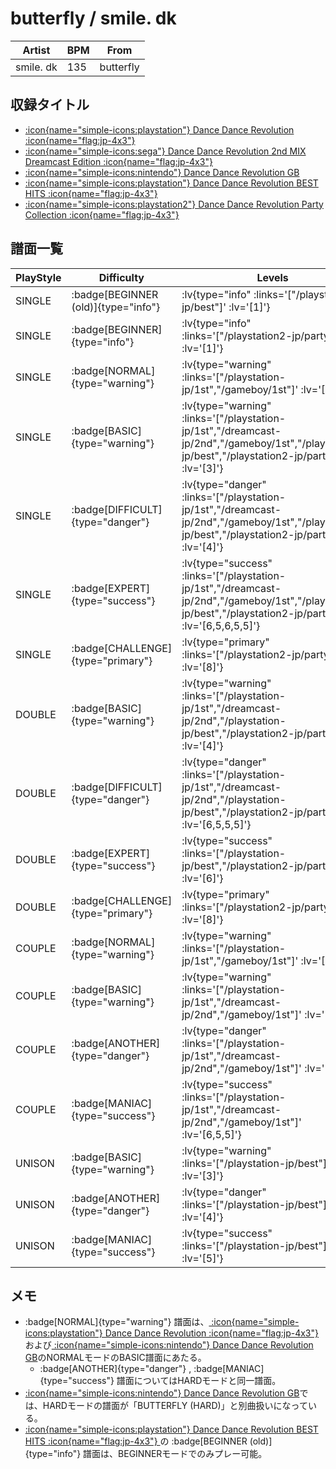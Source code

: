 # butterfly / smile. dk

|Artist|BPM|From|
|------|---|----|
|smile. dk|135|butterfly|

## 収録タイトル

- [ :icon{name="simple-icons:playstation"} Dance Dance Revolution :icon{name="flag:jp-4x3"} ](/playstation-jp/1st)
- [ :icon{name="simple-icons:sega"} Dance Dance Revolution 2nd MIX Dreamcast Edition :icon{name="flag:jp-4x3"} ](/dreamcast-jp/2nd)
- [ :icon{name="simple-icons:nintendo"} Dance Dance Revolution GB](/gameboy/1st)
- [ :icon{name="simple-icons:playstation"} Dance Dance Revolution BEST HITS :icon{name="flag:jp-4x3"} ](/playstation-jp/best)
- [ :icon{name="simple-icons:playstation2"} Dance Dance Revolution Party Collection :icon{name="flag:jp-4x3"} ](/playstation2-jp/party)

## 譜面一覧

|PlayStyle|Difficulty|Levels|Notes|Movie|
|---------|----------|------|-----|-----|
|SINGLE| :badge[BEGINNER (old)]{type="info"} | :lv{type="info" :links='["/playstation-jp/best"]' :lv='[1]'} |80/0||
|SINGLE| :badge[BEGINNER]{type="info"} | :lv{type="info" :links='["/playstation2-jp/party"]' :lv='[1]'} |88/0||
|SINGLE| :badge[NORMAL]{type="warning"} | :lv{type="warning" :links='["/playstation-jp/1st","/gameboy/1st"]' :lv='[3,2]'} |138/0||
|SINGLE| :badge[BASIC]{type="warning"} | :lv{type="warning" :links='["/playstation-jp/1st","/dreamcast-jp/2nd","/gameboy/1st","/playstation-jp/best","/playstation2-jp/party"]' :lv='[3]'} |160/0||
|SINGLE| :badge[DIFFICULT]{type="danger"} | :lv{type="danger" :links='["/playstation-jp/1st","/dreamcast-jp/2nd","/gameboy/1st","/playstation-jp/best","/playstation2-jp/party"]' :lv='[4]'} |160/0||
|SINGLE| :badge[EXPERT]{type="success"} | :lv{type="success" :links='["/playstation-jp/1st","/dreamcast-jp/2nd","/gameboy/1st","/playstation-jp/best","/playstation2-jp/party"]' :lv='[6,5,6,5,5]'} |213/0||
|SINGLE| :badge[CHALLENGE]{type="primary"} | :lv{type="primary" :links='["/playstation2-jp/party"]' :lv='[8]'} |323/4||
|DOUBLE| :badge[BASIC]{type="warning"} | :lv{type="warning" :links='["/playstation-jp/1st","/dreamcast-jp/2nd","/playstation-jp/best","/playstation2-jp/party"]' :lv='[4]'} |164/0||
|DOUBLE| :badge[DIFFICULT]{type="danger"} | :lv{type="danger" :links='["/playstation-jp/1st","/dreamcast-jp/2nd","/playstation-jp/best","/playstation2-jp/party"]' :lv='[6,5,5,5]'} |191/0||
|DOUBLE| :badge[EXPERT]{type="success"} | :lv{type="success" :links='["/playstation-jp/best","/playstation2-jp/party"]' :lv='[6]'} |223/0||
|DOUBLE| :badge[CHALLENGE]{type="primary"} | :lv{type="primary" :links='["/playstation2-jp/party"]' :lv='[8]'} |326/6||
|COUPLE| :badge[NORMAL]{type="warning"} | :lv{type="warning" :links='["/playstation-jp/1st","/gameboy/1st"]' :lv='[3,2]'} |||
|COUPLE| :badge[BASIC]{type="warning"} | :lv{type="warning" :links='["/playstation-jp/1st","/dreamcast-jp/2nd","/gameboy/1st"]' :lv='[3]'} |||
|COUPLE| :badge[ANOTHER]{type="danger"} | :lv{type="danger" :links='["/playstation-jp/1st","/dreamcast-jp/2nd","/gameboy/1st"]' :lv='[4]'} |||
|COUPLE| :badge[MANIAC]{type="success"} | :lv{type="success" :links='["/playstation-jp/1st","/dreamcast-jp/2nd","/gameboy/1st"]' :lv='[6,5,5]'} |||
|UNISON| :badge[BASIC]{type="warning"} | :lv{type="warning" :links='["/playstation-jp/best"]' :lv='[3]'} |||
|UNISON| :badge[ANOTHER]{type="danger"} | :lv{type="danger" :links='["/playstation-jp/best"]' :lv='[4]'} |||
|UNISON| :badge[MANIAC]{type="success"} | :lv{type="success" :links='["/playstation-jp/best"]' :lv='[5]'} |||

## メモ

- :badge[NORMAL]{type="warning"} 譜面は、[ :icon{name="simple-icons:playstation"} Dance Dance Revolution :icon{name="flag:jp-4x3"} ](/playstation-jp/1st)および[ :icon{name="simple-icons:nintendo"} Dance Dance Revolution GB](/gameboy/1st)のNORMALモードのBASIC譜面にあたる。
  - :badge[ANOTHER]{type="danger"} , :badge[MANIAC]{type="success"} 譜面についてはHARDモードと同一譜面。
- [ :icon{name="simple-icons:nintendo"} Dance Dance Revolution GB](/gameboy/1st)では、HARDモードの譜面が「BUTTERFLY (HARD)」と別曲扱いになっている。
- [ :icon{name="simple-icons:playstation"} Dance Dance Revolution BEST HITS :icon{name="flag:jp-4x3"} ](/playstation-jp/best)の :badge[BEGINNER (old)]{type="info"} 譜面は、BEGINNERモードでのみプレー可能。
